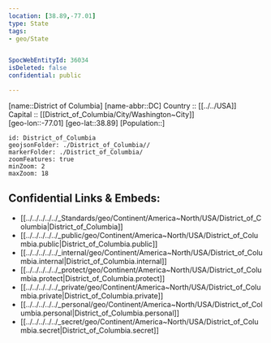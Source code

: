 ```yaml
---
location: [38.89,-77.01] 
type: State
tags:
- geo/State


SpocWebEntityId: 36034
isDeleted: false
confidential: public

---
```

[name::District of Columbia] 
[name-abbr::DC] 
Country :: [[../../USA]]  
Capital :: [[District_of_Columbia/City/Washington~City]]  
[geo-lon::-77.01] 
[geo-lat::38.89] 
[Population::] 



```leaflet
id: District_of_Columbia
geojsonFolder: ./District_of_Columbia//
markerFolder: ./District_of_Columbia/
zoomFeatures: true 
minZoom: 2 
maxZoom: 18
```


## Confidential Links & Embeds: 
- [[../../../../../_Standards/geo/Continent/America~North/USA/District_of_Columbia|District_of_Columbia]] 
- [[../../../../../_public/geo/Continent/America~North/USA/District_of_Columbia.public|District_of_Columbia.public]] 
- [[../../../../../_internal/geo/Continent/America~North/USA/District_of_Columbia.internal|District_of_Columbia.internal]] 
- [[../../../../../_protect/geo/Continent/America~North/USA/District_of_Columbia.protect|District_of_Columbia.protect]] 
- [[../../../../../_private/geo/Continent/America~North/USA/District_of_Columbia.private|District_of_Columbia.private]] 
- [[../../../../../_personal/geo/Continent/America~North/USA/District_of_Columbia.personal|District_of_Columbia.personal]] 
- [[../../../../../_secret/geo/Continent/America~North/USA/District_of_Columbia.secret|District_of_Columbia.secret]] 

